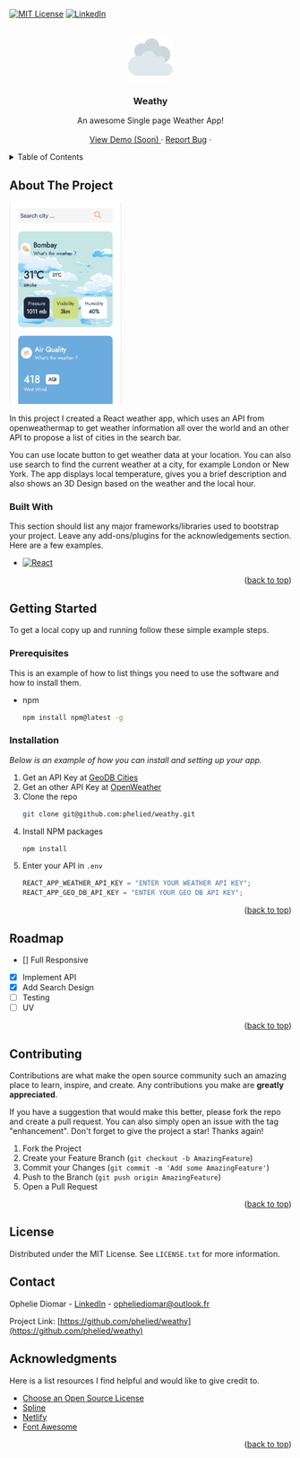 <a name="readme-top"></a>

[![MIT License][license-shield]][license-url]
[![LinkedIn][linkedin-shield]][linkedin-url]

<!-- PROJECT LOGO -->
<br />
<div align="center">
  <a href="#">
    <img src="./public/apple-touch-icon.png" alt="Logo" width="80" height="80">
  </a>

  <h3 align="center">Weathy</h3>

  <p align="center">
    An awesome Single page Weather App!
    <br />
    <br />
    <a href="#">View Demo (Soon) </a>
    ·
    <a href="https://github.com/phelied/weathy/issues">Report Bug</a>
    ·
  </p>
</div>

<!-- TABLE OF CONTENTS -->
<details>
  <summary>Table of Contents</summary>
  <ol>
    <li>
      <a href="#about-the-project">About The Project</a>
      <ul>
        <li><a href="#built-with">Built With</a></li>
      </ul>
    </li>
    <li>
      <a href="#getting-started">Getting Started</a>
      <ul>
        <li><a href="#prerequisites">Prerequisites</a></li>
        <li><a href="#installation">Installation</a></li>
      </ul>
    </li>
    <!-- <li><a href="#usage">Usage</a></li> -->
    <li><a href="#roadmap">Roadmap</a></li>
    <li><a href="#contributing">Contributing</a></li>
    <li><a href="#license">License</a></li>
    <li><a href="#contact">Contact</a></li>
    <li><a href="#acknowledgments">Acknowledgments</a></li>
  </ol>
</details>

<!-- ABOUT THE PROJECT -->

## About The Project
<img src="https://github.com/phelied/weathy/blob/main/src/assets/images/weathy-screen.png" width="200" height="360">

In this project I created a React weather app, which uses an API from openweathermap to get weather information all over the world and an other API to propose a list of cities in the search bar.

<!-- By default it displays the local weather at Paris. -->

You can use locate button to get weather data at your location. You can also use search to find the current weather at a city, for example London or New York. The app displays local temperature, gives you a brief description and also shows an 3D Design based on the weather and the local hour.


### Built With

This section should list any major frameworks/libraries used to bootstrap your project. Leave any add-ons/plugins for the acknowledgements section. Here are a few examples.

- [![React][react.js]][react-url]

<p align="right">(<a href="#readme-top">back to top</a>)</p>

<!-- GETTING STARTED -->

## Getting Started

To get a local copy up and running follow these simple example steps.

### Prerequisites

This is an example of how to list things you need to use the software and how to install them.

- npm
  ```sh
  npm install npm@latest -g
  ```

### Installation

_Below is an example of how you can install and setting up your app._

1. Get an API Key at [GeoDB Cities](https://rapidapi.com/wirefreethought/api/geodb-cities/)
1. Get an other API Key at [OpenWeather](https://openweathermap.org)
1. Clone the repo
   ```sh
   git clone git@github.com:phelied/weathy.git
   ```
1. Install NPM packages
   ```sh
   npm install
   ```
1. Enter your API in `.env`
   ```js
   REACT_APP_WEATHER_API_KEY = "ENTER YOUR WEATHER API KEY";
   REACT_APP_GEO_DB_API_KEY = "ENTER YOUR GEO DB API KEY";
   ```

<p align="right">(<a href="#readme-top">back to top</a>)</p>

<!-- USAGE EXAMPLES -->
<!-- ## Usage

Use this space to show useful examples of how a project can be used. Additional screenshots, code examples and demos work well in this space. You may also link to more resources.

_For more examples, please refer to the [Documentation](https://example.com)_

<p align="right">(<a href="#readme-top">back to top</a>)</p> -->

## Roadmap

- [] Full Responsive
- [x] Implement API
- [x] Add Search Design
- [ ] Testing
- [ ] UV 

<p align="right">(<a href="#readme-top">back to top</a>)</p>

## Contributing

Contributions are what make the open source community such an amazing place to learn, inspire, and create. Any contributions you make are **greatly appreciated**.

If you have a suggestion that would make this better, please fork the repo and create a pull request. You can also simply open an issue with the tag "enhancement".
Don't forget to give the project a star! Thanks again!

1. Fork the Project
2. Create your Feature Branch (`git checkout -b AmazingFeature`)
3. Commit your Changes (`git commit -m 'Add some AmazingFeature'`)
4. Push to the Branch (`git push origin AmazingFeature`)
5. Open a Pull Request

<p align="right">(<a href="#readme-top">back to top</a>)</p>

## License

Distributed under the MIT License. See `LICENSE.txt` for more information.


## Contact

Ophelie Diomar - [LinkedIn][linkedin-url] - opheliediomar@outlook.fr

Project Link: [https://github.com/phelied/weathy](https://github.com/phelied/weathy)


## Acknowledgments

Here is a list resources I find helpful and would like to give credit to.

- [Choose an Open Source License](https://choosealicense.com)
- [Spline](https://spline.design)
- [Netlify](https://www.netlify.com)
- [Font Awesome](https://fontawesome.com)

<p align="right">(<a href="#readme-top">back to top</a>)</p>

<!-- MARKDOWN LINKS & IMAGES -->

[product-screenshot]: ./src/assets/images/weathy-screen.png
[license-shield]: https://img.shields.io/github/license/othneildrew/Best-README-Template.svg?style=for-the-badge
[license-url]: https://github.com/phelied/weathy/blob/main/LICENSE.txt
[linkedin-shield]: https://img.shields.io/badge/-LinkedIn-black.svg?style=for-the-badge&logo=linkedin&colorB=555
[linkedin-url]: https://www.linkedin.com/in/ophelie-diomar-680162209/
[react.js]: https://img.shields.io/badge/React-20232A?style=for-the-badge&logo=react&logoColor=61DAFB
[react-url]: https://reactjs.org/
